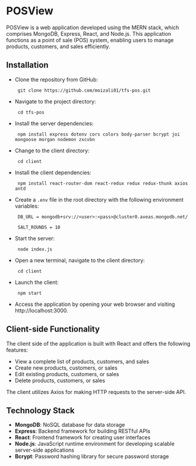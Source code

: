 # POSView

POSView is a web application developed using the MERN stack, which comprises MongoDB, Express, React, and Node.js. This application functions as a point of sale (POS) system, enabling users to manage products, customers, and sales efficiently.

## Installation

- Clone the repository from GitHub: 

       git clone https://github.com/moizali01/tfs-pos.git
    
- Navigate to the project directory: 

       cd tfs-pos
    
- Install the server dependencies: 

       npm install express dotenv cors colors body-parser bcrypt joi mongoose morgan nodemon zxcvbn
    
- Change to the client directory: 

       cd client
    
- Install the client dependencies: 

       npm install react-router-dom react-redux redux redux-thunk axios antd 
    
- Create a `.env` file in the root directory with the following environment variables:

       DB_URL = mongodb+srv://<user>:<pass>@cluster0.aveas.mongodb.net/

       SALT_ROUNDS = 10     

- Start the server: 

       node index.js
    
- Open a new terminal, navigate to the client directory:

       cd client
    
- Launch the client: 

       npm start
    
- Access the application by opening your web browser and visiting http://localhost:3000.

## Client-side Functionality

The client side of the application is built with React and offers the following features:

- View a complete list of products, customers, and sales
- Create new products, customers, or sales
- Edit existing products, customers, or sales
- Delete products, customers, or sales

The client utilizes Axios for making HTTP requests to the server-side API.

## Technology Stack

- **MongoDB**: NoSQL database for data storage
- **Express**: Backend framework for building RESTful APIs
- **React**: Frontend framework for creating user interfaces
- **Node.js**: JavaScript runtime environment for developing scalable server-side applications
- **Bcrypt**: Password hashing library for secure password storage